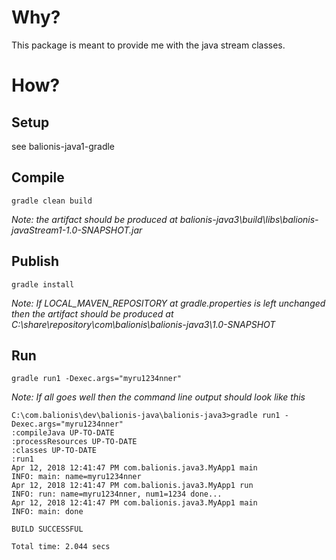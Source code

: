 # Why?

This package is meant to provide me with the java stream classes.

# How?

## Setup

see balionis-java1-gradle

## Compile

```
gradle clean build
```

_Note: the artifact should be produced at balionis-java3\build\libs\balionis-javaStream1-1.0-SNAPSHOT.jar_

## Publish

```
gradle install
```

_Note: If LOCAL_MAVEN_REPOSITORY at gradle.properties is left unchanged then the artifact should be produced at C:\share\repository\com\balionis\balionis-java3\1.0-SNAPSHOT_

## Run

```
gradle run1 -Dexec.args="myru1234nner"
```

_Note: If all goes well then the command line output should look like this_
```
C:\com.balionis\dev\balionis-java\balionis-java3>gradle run1 -Dexec.args="myru1234nner"
:compileJava UP-TO-DATE
:processResources UP-TO-DATE
:classes UP-TO-DATE
:run1
Apr 12, 2018 12:41:47 PM com.balionis.java3.MyApp1 main
INFO: main: name=myru1234nner
Apr 12, 2018 12:41:47 PM com.balionis.java3.MyApp1 run
INFO: run: name=myru1234nner, num1=1234 done...
Apr 12, 2018 12:41:47 PM com.balionis.java3.MyApp1 main
INFO: main: done

BUILD SUCCESSFUL

Total time: 2.044 secs
```
